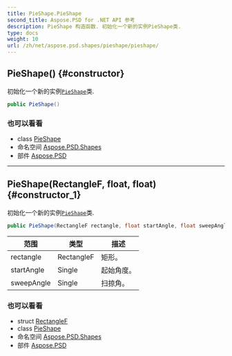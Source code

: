 ```yaml
---
title: PieShape.PieShape
second_title: Aspose.PSD for .NET API 参考
description: PieShape 构造函数. 初始化一个新的实例PieShape类.
type: docs
weight: 10
url: /zh/net/aspose.psd.shapes/pieshape/pieshape/
---
```

## PieShape() {#constructor}

初始化一个新的实例[`PieShape`](../)类.

```csharp
public PieShape()
```

### 也可以看看

* class [PieShape](../)
* 命名空间 [Aspose.PSD.Shapes](../../pieshape/)
* 部件 [Aspose.PSD](../../../)

---

## PieShape(RectangleF, float, float) {#constructor_1}

初始化一个新的实例[`PieShape`](../)类.

```csharp
public PieShape(RectangleF rectangle, float startAngle, float sweepAngle)
```

| 范围 | 类型 | 描述 |
| --- | --- | --- |
| rectangle | RectangleF | 矩形。 |
| startAngle | Single | 起始角度。 |
| sweepAngle | Single | 扫掠角。 |

### 也可以看看

* struct [RectangleF](../../../aspose.psd/rectanglef/)
* class [PieShape](../)
* 命名空间 [Aspose.PSD.Shapes](../../pieshape/)
* 部件 [Aspose.PSD](../../../)


